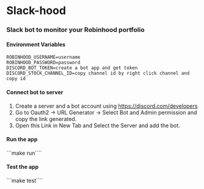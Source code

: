 # Slack-hood

### Slack bot to monitor your Robinhood portfolio

#### Environment Variables

```
ROBINHOOD_USERNAME=username
ROBINHOOD_PASSWORD=password
DISCORD_BOT_TOKEN=create a bot app and get token
DISCORD_STOCK_CHANNEL_ID=copy channel id by right click channel and copy id
```

#### Connect bot to server

1. Create a server and a bot account using https://discord.com/developers
2. Go to Oauth2 -> URL Generator -> Select Bot and Admin permission and copy the link generated.
3. Open this Link in New Tab and Select the Server and add the bot.


#### Run the app

```make run````


#### Test the app

```make test````
